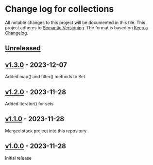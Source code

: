 # Change log for collections
All notable changes to this project will be documented in this file.
This project adheres to [Semantic Versioning].
The format is based on [Keep a Changelog].
	
## [Unreleased]

## [v1.3.0] - 2023-12-07
Added map() and filter() methods to Set

## [v1.2.0] - 2023-11-28
Added Iterator() for sets

## [v1.1.0] - 2023-11-28
Merged stack project into this repository

## [v1.0.0] - 2023-11-28
Initial release

[Semantic Versioning]: http://semver.org
[Keep a Changelog]: http://keepachangelog.com
[Unreleased]: https://github.com/philhanna/collections/compare/v1.3.0..HEAD
[v1.3.0]: https://github.com/philhanna/collections/compare/v1.2.0..v1.3.0
[v1.2.0]: https://github.com/philhanna/collections/compare/v1.1.0..v1.2.0
[v1.1.0]: https://github.com/philhanna/collections/compare/v1.0.0..v1.1.0
[v1.0.0]: https://github.com/philhanna/collections/compare/2fb7083..v1.0.0
